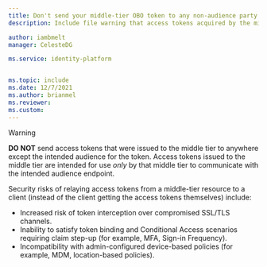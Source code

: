 ```yaml
---
title: Don't send your middle-tier OBO token to any non-audience party
description: Include file warning that access tokens acquired by the middle-tier shouldn't be sent to any party except that which is identified by the audience claim.

author: iambmelt
manager: CelesteDG

ms.service: identity-platform


ms.topic: include
ms.date: 12/7/2021
ms.author: brianmel
ms.reviewer: 
ms.custom: 
---
```


> [!WARNING]
> **DO NOT** send access tokens that were issued to the middle tier to anywhere except the intended audience for the token. Access tokens issued to the middle tier are intended for use *only* by that middle tier to communicate with the intended audience endpoint.
>
> Security risks of relaying access tokens from a middle-tier resource to a client (instead of the client getting the access tokens themselves) include:
>
> - Increased risk of token interception over compromised SSL/TLS channels.
> - Inability to satisfy token binding and Conditional Access scenarios requiring claim step-up (for example, MFA, Sign-in Frequency).
> - Incompatibility with admin-configured device-based policies (for example, MDM, location-based policies).
